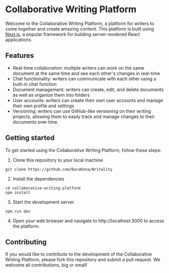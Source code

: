 # Collaborative Writing Platform

Welcome to the Collaborative Writing Platform, a platform for writers to come together and create amazing content. This platform is built using [Next.js](https://nextjs.org), a popular framework for building server-rendered React applications.

## Features


- Real-time collaboration: multiple writers can work on the same document at the same time and see each other's changes in real-time
- Chat functionality: writers can communicate with each other using a built-in chat function
- Document management: writers can create, edit, and delete documents as well as organize them into folders
- User accounts: writers can create their own user accounts and manage their own profile and settings
- Versioning: writers can use GitHub-like versioning on their writing projects, allowing them to easily track and manage changes to their documents over time.

## Getting started

To get started using the Collaborative Writing Platform, follow these steps:

1. Clone this repository to your local machine
```
git clone https://github.com/BaraKona/Writality
```
2. Install the dependencies
```
cd collaborative-writing-platform
npm install
```
3. Start the development server
```
npm run dev
```
4. Open your web browser and navigate to http://localhost:3000 to access the platform.

## Contributing

If you would like to contribute to the development of the Collaborative Writing Platform, please fork this repository and submit a pull request. We welcome all contributions, big or small!
